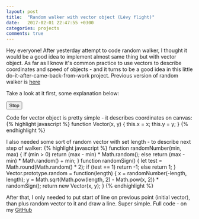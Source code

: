 ```yaml
---
layout: post
title:  "Random walker with vector object (Lévy flight)"
date:   2017-02-01 22:47:55 +0300
categories: projects
comments: true
---
```


Hey everyone! After yesterday attempt to code random walker, I thought it would be a good idea to implement almost same thing but with vector object. As far as I know it's common practice to use vectors to describe coordinates and speed of objects - and it turns to be a good idea in this little do-it-after-came-back-from-work project. Previous version of random walker is [here][RW1]

Take a look at it first, some explanation below:

<canvas width="780px" height="600px" style="background-color: black"></canvas>
<button id="stopB">Stop</button>
<script src="{{ site.url }}/assets/JS/Random_Walker_2/index.js"></script>


Code for vector object is pretty simple - it describes coordinates on canvas:
{% highlight javascript %}
function Vector(x, y) {
  this.x = x;
  this.y = y;
}
{% endhighlight %}

I also needed some sort of random vector with set length - to describe next step of walker:
{% highlight javascript %}
function randomNumber(min, max) {
  if (min > 0)
    return (max - min) * Math.random();
  else
    return (max - min) * Math.random() + min;
}
function randomSign() {
  let test = Math.round(Math.random() * 2);
  if (test == 1)
    return -1;
  else
    return 1;
}
Vector.prototype.random = function(length) {
  x = randomNumber(-length, length);
  y = Math.sqrt(Math.pow(length, 2) - Math.pow(x, 2)) * randomSign();
  return new Vector(x, y);
}
{% endhighlight %}

After that, I only needed to put start of line on previous point (initial vector), than plus random vector to it and draw a line. Super simple.
Full code - on my [GitHub][RW2_code]

[RW2_code]: https://github.com/IgorKonovalov/Little_projects/tree/master/Random_walker
[RW1]: https://IgorKonovalov.github.io/projects/2017/01/31/Simple_Random_walker.html
